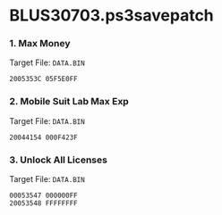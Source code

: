 # BLUS30703.ps3savepatch

### 1. Max Money

Target File: `DATA.BIN`

```
2005353C 05F5E0FF
```

### 2. Mobile Suit Lab Max Exp

Target File: `DATA.BIN`

```
20044154 000F423F
```

### 3. Unlock All Licenses

Target File: `DATA.BIN`

```
00053547 000000FF
20053548 FFFFFFFF
```

